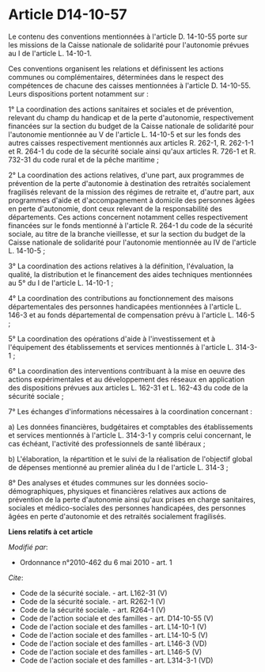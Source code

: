 # Article D14-10-57

Le contenu des conventions mentionnées à l'article D. 14-10-55 porte sur les missions de la Caisse nationale de solidarité
pour l'autonomie prévues au I de l'article L. 14-10-1. 

Ces conventions organisent les relations et définissent les actions communes ou complémentaires, déterminées dans le respect
des compétences de chacune des caisses mentionnées à l'article D. 14-10-55. Leurs dispositions portent notamment sur : 

1° La coordination des actions sanitaires et sociales et de prévention, relevant du champ du handicap et de la perte
d'autonomie, respectivement financées sur la section du budget de la Caisse nationale de solidarité pour l'autonomie
mentionnée au V de l'article L. 14-10-5 et sur les fonds des autres caisses respectivement mentionnés aux articles R. 262-1,
R. 262-1-1 et R. 264-1 du code de la sécurité sociale ainsi qu'aux articles R. 726-1 et R. 732-31 du code rural et de la
pêche maritime ; 

2° La coordination des actions relatives, d'une part, aux programmes de prévention de la perte d'autonomie à destination des
retraités socialement fragilisés relevant de la mission des régimes de retraite et, d'autre part, aux programmes d'aide et
d'accompagnement à domicile des personnes âgées en perte d'autonomie, dont ceux relevant de la responsabilité des
départements. Ces actions concernent notamment celles respectivement financées sur le fonds mentionné à l'article R. 264-1 du
code de la sécurité sociale, au titre de la branche vieillesse, et sur la section du budget de la Caisse nationale de
solidarité pour l'autonomie mentionnée au IV de l'article L. 14-10-5 ; 

3° La coordination des actions relatives à la définition, l'évaluation, la qualité, la distribution et le financement des
aides techniques mentionnées au 5° du I de l'article L. 14-10-1 ; 

4° La coordination des contributions au fonctionnement des maisons départementales des personnes handicapées mentionnées à
l'article L. 146-3 et au fonds départemental de compensation prévu à l'article L. 146-5 ; 

5° La coordination des opérations d'aide à l'investissement et à l'équipement des établissements et services mentionnés à
l'article L. 314-3-1 ; 

6° La coordination des interventions contribuant à la mise en oeuvre des actions expérimentales et au développement des
réseaux en application des dispositions prévues aux articles L. 162-31 et L. 162-43 du code de la sécurité sociale ; 

7° Les échanges d'informations nécessaires à la coordination concernant : 

a) Les données financières, budgétaires et comptables des établissements et services mentionnés à l'article L. 314-3-1 y
compris celui concernant, le cas échéant, l'activité des professionnels de santé libéraux ; 

b) L'élaboration, la répartition et le suivi de la réalisation de l'objectif global de dépenses mentionné au premier alinéa
du I de l'article L. 314-3 ; 

8° Des analyses et études communes sur les données socio-démographiques, physiques et financières relatives aux actions de
prévention de la perte d'autonomie ainsi qu'aux prises en charge sanitaires, sociales et médico-sociales des personnes
handicapées, des personnes âgées en perte d'autonomie et des retraités socialement fragilisés.

**Liens relatifs à cet article**

_Modifié par_:

  - Ordonnance n°2010-462 du 6 mai 2010 - art. 1

_Cite_:

  - Code de la sécurité sociale. - art. L162-31 (V)
  - Code de la sécurité sociale. - art. R262-1 (V)
  - Code de la sécurité sociale. - art. R264-1 (V)
  - Code de l'action sociale et des familles - art. D14-10-55 (V)
  - Code de l'action sociale et des familles - art. L14-10-1 (V)
  - Code de l'action sociale et des familles - art. L14-10-5 (V)
  - Code de l'action sociale et des familles - art. L146-3 (VD)
  - Code de l'action sociale et des familles - art. L146-5 (V)
  - Code de l'action sociale et des familles - art. L314-3-1 (VD)
